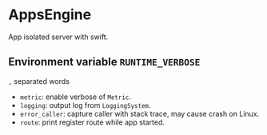 # AppsEngine
App isolated server with swift.

## Environment variable `RUNTIME_VERBOSE`
`,` separated words
* `metric`: enable verbose of `Metric`.
* `logging`: output log from `LoggingSystem`.
* `error_caller`: capture caller with stack trace, may cause crash on Linux.
* `route`: print register route while app started.
